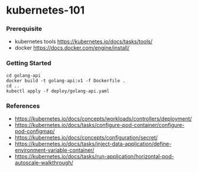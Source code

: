 # kubernetes-101

### Prerequisite
- kubernetes tools https://kubernetes.io/docs/tasks/tools/
- docker https://docs.docker.com/engine/install/

### Getting Started

```
cd golang-api
docker build -t golang-api:v1 -f Dockerfile .
cd ..
kubectl apply -f deploy/golang-api.yaml
```

### References
- https://kubernetes.io/docs/concepts/workloads/controllers/deployment/
- https://kubernetes.io/docs/tasks/configure-pod-container/configure-pod-configmap/
- https://kubernetes.io/docs/concepts/configuration/secret/
- https://kubernetes.io/docs/tasks/inject-data-application/define-environment-variable-container/
- https://kubernetes.io/docs/tasks/run-application/horizontal-pod-autoscale-walkthrough/
